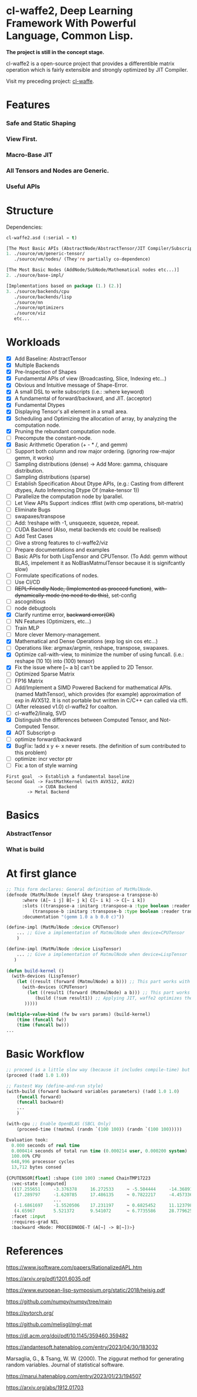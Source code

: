 
# cl-waffe2, Deep Learning Framework With Powerful Language, Common Lisp.

**The project is still in the concept stage.**

cl-waffe2 is a open-source project that provides a differentible matrix operation which is fairly extensible and strongly optimized by JIT Compiler.

Visit my preceding project: [cl-waffe](https://github.com/hikettei/cl-waffe).

# Features

### Safe and Static Shaping

### View First.

### Macro-Base JIT

### All Tensors and Nodes are Generic.

### Useful APIs

# Structure

Dependencies:
```lisp
cl-waffe2.asd (:serial = t)

[The Most Basic APIs (AbstractNode/AbstractTensor/JIT Compiler/Subscript Parser)]
1. ./source/vm/generic-tensor/
   ./source/vm/nodes/ (They're partially co-dependence)

[The Most Basic Nodes (AddNode/SubNode/Mathematical nodes etc...)]
2. ./source/base-impl/

[Implementations based on package (1.) (2.)]
3. ./source/backends/cpu
   ./source/backends/lisp
   ./source/nn
   ./source/optimizers
   ./source/viz
   etc...
```

# Workloads

- [x] Add Baseline: AbstractTensor
- [x] Multiple Backends
- [x] Pre-Inspection of Shapes
- [x] Fundamental APIs of view (Broadcasting, Slice, Indexing etc...)
- [x] Obvious and Intuitive message of Shape-Error.
- [x] A small DSL to write subscripts (i.e.: :where keyword)
- [x] A fundamental of forward/backward, and JIT. (acceptor)
- [x] Fundamental Dtypes
- [x] Displaying Tensor's all element in a small area.
- [x] Scheduling and Optimizing the allocation of array, by analyzing the computation node.
- [x] Pruning the rebundant computation node.
- [ ] Precompute the constant-node.
- [x] Basic Arithmetic Operation (+ - * /, and gemm)
- [ ] Support both column and row major ordering. (ignoring row-major gemm, it works)
- [ ] Sampling distributions (dense) -> Add More: gamma, chisquare distribution.
- [ ] Sampling distributions (sparse)
- [ ] Establish Specification About Dtype APIs, (e.g.: Casting from different dtypes, Auto Inferencing Dtype Of (make-tensor 1))
- [ ] Parallelize the computation node by lparallel.
- [ ] Let View APIs Support :indices :tflist (with cmp operations, bit-matrix)
- [ ] Eliminate Bugs
- [ ] swapaxes/transpose
- [ ] Add: !reshape with -1, unsqueeze, squeeze, repeat.
- [ ] CUDA Backend (Also, metal backends etc could be realised)
- [ ] Add Test Cases
- [ ] Give a strong features to cl-waffe2/viz
- [ ] Prepare documentations and examples
- [ ] Basic APIs for both LispTensor and CPUTensor.  (To Add: gemm without BLAS, impelement it as NoBlasMatmulTensor because it is signifcantly slow)
- [ ] Formulate specifications of nodes.
- [ ] Use Cl/CD
- [ ] ~~REPL-Friendly Node, (Implemented as proceed function)~~, ~~with-dynamically-mode (no need to do this)~~, set-config
- [ ] ascognitious
- [ ] node debugtools
- [x] Clarify runtime error, ~~backward error(OK)~~
- [ ] NN Features (Optimizers, etc...)
- [ ] Train MLP
- [ ] More clever Memory-management.
- [x] Mathematical and Dense Operations (exp log sin cos etc...)
- [ ] Operations like: argmax/argmin, reshape, transpose, swapaxes.
- [x] Optimize call-with-view, to minimize the number of using funcall. (i.e.: reshape (10 10) into (100) tensor)
- [x] Fix the issue where [~ a b] can't be applied to 2D Tensor.
- [ ] Optimized Sparse Matrix
- [ ] FP16 Matrix
- [ ] Add/Implement a SIMD Powered Backend for mathematical APIs. (named MathTensor), which provides (for example) approximation of exp in AVX512. It is not portable but written in C/C++ can called via cffi.
- [ ] (After released v1.0) cl-waffe2 for coalton.
- [ ] cl-waffe2/linalg, SVD
- [x] Distinguish the differences between Computed Tensor, and Not-Computed Tensor.
- [x] AOT Subscript-p
- [ ] optimize forward/backward
- [x] BugFix: !add x y <- x never resets. (the definition of sum contributed to this problem)
- [ ] optimize: incr vector ptr
- [ ] Fix: a ton of style warning

```
First goal  -> Establish a fundamental baseline
Second Goal -> FastMathKernel (with AVX512, AVX2)
            -> CUDA Backend
	    -> Metal Backend
```
# Basics

### AbstractTensor

### What is build


# At first glance

```lisp
;; This form declares: General definition of MatMulNode.
(defnode (MatMulNode (myself &key transpose-a transpose-b)
	  :where (A[~ i j] B[~ j k] C[~ i k] -> C[~ i k])
	  :slots ((transpose-a :initarg :transpose-a :type boolean :reader trans-a?)
		  (transpose-b :initarg :transpose-b :type boolean :reader trans-b?))
	  :documentation "(gemm 1.0 a b 0.0 c)"))

(define-impl (MatMulNode :device CPUTensor)
    ... ;; Give a implementation of MatmulNode when device=CPUTensor
    )

(define-impl (MatMulNode :device LispTensor)
    ... ;; Give a implementation of MatmulNode when device=LispTensor
   )
   
(defun build-kernel ()
  (with-devices (LispTensor)
    (let ((result (forward (MatmulNode) a b))) ;; This part works with Lisp
      (with-devices (CPUTensor)
        (let ((result1 (forward (MatmulNode) a b))) ;; This part works with BLAS
           (build (!sum result1)) ;; Applying JIT, waffe2 optimizes the computation node, memory-allocation, thread scheduling, etc...
	   )))))

(multiple-value-bind (fw bw vars params) (build-kernel)
    (time (funcall fw))
    (time (funcall bw)))
...
```

# Basic Workflow

```lisp
;; proceed is a little slow way (because it includes compile-time) but useful for debugging (define-by-run style)
(proceed (!add 1.0 1.0))

;; Fastest Way (define-and-run style)
(with-build (forward backward variables parameters) (!add 1.0 1.0)
    (funcall forward)
    (funcall backward)
    ...
    )

(with-cpu ;; Enable OpenBLAS (SBCL Only)
    (proceed-time (!matmul (randn `(100 100)) (randn `(100 100)))))

Evaluation took:
  0.000 seconds of real time
  0.000414 seconds of total run time (0.000214 user, 0.000200 system)
  100.00% CPU
  648,996 processor cycles
  13,712 bytes consed
  
{CPUTENSOR[float] :shape (100 100) :named ChainTMP17223 
  :vec-state [computed]
  ((17.255651     -3.376378     16.272533     ~ -5.504444     -14.3689165   7.757542)                     
   (17.289797     -1.620785     17.486135     ~ 0.7822217     -4.4573364    12.874869)   
                  ...
   (-1.6861697    -1.5520506    17.231197     ~ 0.6825452     11.123798     13.602743)
   (4.65967       5.521372      9.541072      ~ 6.7735586     28.779625     7.8665066))
  :facet :input
  :requires-grad NIL
  :backward <Node: PROCEEDNODE-T (A[~] -> B[~])>}
```

# References

https://www.jsoftware.com/papers/RationalizedAPL.htm

https://arxiv.org/pdf/1201.6035.pdf

https://www.european-lisp-symposium.org/static/2018/heisig.pdf

https://github.com/numpy/numpy/tree/main

https://pytorch.org/

https://github.com/melisgl/mgl-mat

https://dl.acm.org/doi/pdf/10.1145/359460.359482

https://andantesoft.hatenablog.com/entry/2023/04/30/183032

Marsaglia, G., & Tsang, W. W. (2000). The ziggurat method for generating random variables. Journal of statistical software.

https://marui.hatenablog.com/entry/2023/01/23/194507

https://arxiv.org/abs/1912.01703

